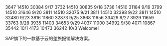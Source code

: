 
3647 14510 30384 9/17
3732 14510 30835 9/18
3736 14510 31184 9/19
3799 14510 31646 9/20
3811 14510 32075 9/21
3811 14510 32398 9/22
3811 14510 32480 9/23
3816 11860 32873 9/25
3868 11656 33429 9/27
3929 11659 33763 9/28
3935 11403 34653 9/29
4037 11000 34992 9/30
4071 10867 35442 10/1
4173 10473 36242 10/3
Welcome!

SAP旗下的一款基于云的差旅报销解决方案。